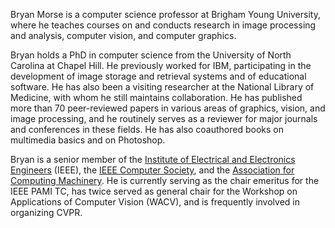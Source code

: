 Bryan Morse is a computer science professor at Brigham Young University, where he teaches courses on and conducts research in image processing and analysis, computer vision, and computer graphics. 

Bryan holds a PhD in computer science from the University of North Carolina at Chapel Hill. He previously worked for IBM, participating in the development of image storage and retrieval systems and of educational software. He has also been a visiting researcher at the National Library of Medicine, with whom he still maintains collaboration. He has published more than 70 peer-reviewed papers in various areas of graphics, vision, and image processing, and he routinely serves as a reviewer for major journals and conferences in these fields. He has also coauthored books on multimedia basics and on Photoshop.

Bryan is a senior member of the [Institute of Electrical and Electronics Engineers](https://www.ieee.org/) (IEEE), the [IEEE Computer Society](https://www.computer.org/), and the [Association for Computing Machinery](https://www.acm.org/). He is currently serving as the chair emeritus for the IEEE PAMI TC, has twice served as general chair for the Workshop on Applications of Computer Vision (WACV), and is frequently involved in organizing CVPR. 
